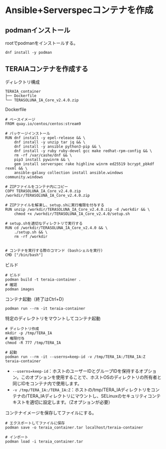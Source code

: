 # Ansible+Serverspecコンテナを作成


## podmanインストール
rootでpodmanをインストールする。
```
dnf install -y podman
```


## TERAIAコンテナを作成する
ディレクトリ構成
```
TERAIA_container
├── Dockerfile
└── TERASOLUNA_IA_Core_v2.4.0.zip
```

Dockerfile
```
# ベースイメージ
FROM quay.io/centos/centos:stream9

# パッケージインストール
RUN dnf install -y epel-release && \
    dnf install -y unzip tar jq && \
    dnf install -y ansible python3-pip && \
    dnf install -y ruby ruby-devel gcc make redhat-rpm-config && \
    rm -rf /var/cashe/dnf && \
    pip3 install pywinrm && \
    gem install serverspec rake highline winrm ed25519 bcrypt_pbkdf rexml && \
    ansible-galaxy collection install ansible.windows community.windows

# ZIPファイルをコンテナ内にコピー
COPY TERASOLUNA_IA_Core_v2.4.0.zip /workdir/TERASOLUNA_IA_Core_v2.4.0.zip

# ZIPファイルを解凍し、setup.shに実行権限を付与する
RUN unzip /workdir/TERASOLUNA_IA_Core_v2.4.0.zip -d /workdir && \
    chmod +x /workdir/TERASOLUNA_IA_Core_v2.4.0/setup.sh

# setup.shを適切なディレクトリで実行する
RUN cd /workdir/TERASOLUNA_IA_Core_v2.4.0 && \
    ./setup.sh && \
    rm -rf /workdir


# コンテナを実行する際のコマンド (bashシェルを実行)
CMD ["/bin/bash"]
```

ビルド
```
# ビルド
podman build -t teraia-container .
# 確認
podman images
```

コンテナ起動（終了はCtrl+D）
```
podman run --rm -it teraia-container
```

特定のディレクトリをマウントしてコンテナ起動
```
# ディレクトリ作成
mkdir -p /tmp/TERA_IA
# 権限付与
chmod -R 777 /tmp/TERA_IA

# 起動
podman run --rm -it --userns=keep-id -v /tmp/TERA_IA:/TERA_IA:Z teraia-container
```
- `--userns=keep-id`：ホストのユーザーIDとグループIDを保持するオプション。このオプションを使用することで、ホストOSのディレクトリの所有者と同じIDをコンテナ内で使用します。
- `-v /tmp/TERA_IA:/TERA_IA:Z`：ホストの/tmp/TERA_IAディレクトリをコンテナの/TERA_IAディレクトリにマウントし、SELinuxのセキュリティコンテキストを適切に設定します。（Zオプションが必要）

コンテナイメージを保存してファイルにする。
```
# エクスポートしてファイルに保存
podman save -o teraia_container.tar localhost/teraia-container

# インポート
podman load -i teraia_container.tar
```


